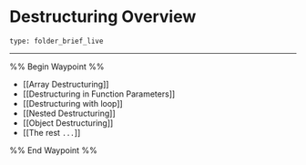 # Destructuring Overview
 
```ccard
type: folder_brief_live
```
 
---

%% Begin Waypoint %%
- [[Array Destructuring]]
- [[Destructuring in Function Parameters]]
- [[Destructuring with loop]]
- [[Nested Destructuring]]
- [[Object Destructuring]]
- [[The rest `...`]]

%% End Waypoint %%